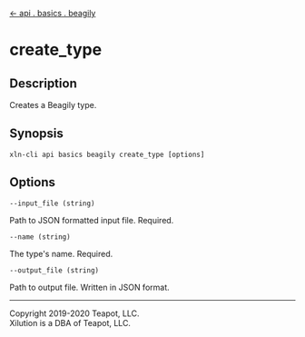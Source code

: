 [<- api . basics . beagily](index.md)

# create_type

## Description

Creates a Beagily type.

## Synopsis

```
xln-cli api basics beagily create_type [options]
```

## Options

`--input_file (string)`

Path to JSON formatted input file. Required.

`--name (string)`

The type's name. Required.

`--output_file (string)`

Path to output file. Written in JSON format.

---

Copyright 2019-2020 Teapot, LLC.  
Xilution is a DBA of Teapot, LLC.
